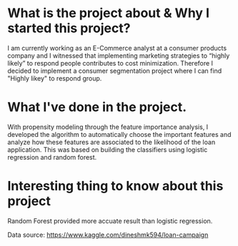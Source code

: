 # What is the project about & Why I started this project? 

I am currently working as an E-Commerce analyst at a consumer products company and I witnessed that implementing marketing strategies to “highly likely” to respond people contributes to cost minimization. Therefore I decided to implement a consumer segmentation project where I can find "Highly likey" to respond group.

# What I've done in the project. 

With propensity modeling through the feature importance analysis, I developed the algorithm to automatically choose the important features and analyze how these features are associated to the likelihood of the loan application. This was based on building the classifiers using logistic regression and random forest. 

# Interesting thing to know about this project 

Random Forest provided more accuate result than logistic regression. 

Data source: https://www.kaggle.com/dineshmk594/loan-campaign 
